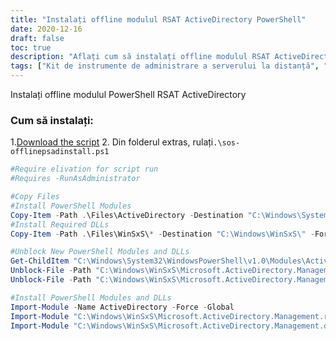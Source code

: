 ```yaml
---
title: "Instalați offline modulul RSAT ActiveDirectory PowerShell"
date: 2020-12-16
draft: false
toc: true
description: "Aflați cum să instalați offline modulul RSAT ActiveDirectory PowerShell cu un script PowerShell simplu."
tags: ["Kit de instrumente de administrare a serverului la distanță", "Modulul PowerShell RSAT ActiveDirectory", "Windows 10", "Instalator offline", "Script PowerShell", "Modulul PowerShell", "Director activ", "Windows", "Deconectat", "Instalare", "Server", "Administrare", "Trusa de instrumente", "Scripting", "Modul", "Windows Server", "PowerShell Core", "Windows PowerShell", "Microsoft", "Administrare IT"]
---
```


 Instalați offline modulul PowerShell RSAT ActiveDirectory

### Cum să instalați:
1.[Download the script](https://github.com/simeononsecurity/Offine-PS-ActiveDirectory-Install/archive/master.zip)
2. Din folderul extras, rulați```.\sos-offlinepsadinstall.ps1```

```powershell
#Require elivation for script run
#Requires -RunAsAdministrator

#Copy Files
#Install PowerShell Modules
Copy-Item -Path .\Files\ActiveDirectory -Destination "C:\Windows\System32\WindowsPowerShell\v1.0\Modules\" -Force -Recurse
#Install Required DLLs
Copy-Item -Path .\Files\WinSxS\* -Destination "C:\Windows\WinSxS\" -Force -Recurse

#Unblock New PowerShell Modules and DLLs
Get-ChildItem "C:\Windows\System32\WindowsPowerShell\v1.0\Modules\ActiveDirectory\" -recurse | Unblock-File
Unblock-File -Path "C:\Windows\WinSxS\Microsoft.ActiveDirectory.Management.resources.dll"
Unblock-File -Path "C:\Windows\WinSxS\Microsoft.ActiveDirectory.Management.dll"

#Install PowerShell Modules and DLLs
Import-Module -Name ActiveDirectory -Force -Global
Import-Module "C:\Windows\WinSxS\Microsoft.ActiveDirectory.Management.resources.dll" -Force -Global
Import-Module "C:\Windows\WinSxS\Microsoft.ActiveDirectory.Management.dll" -Force -Global
```
